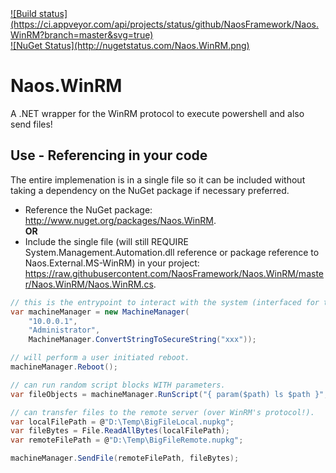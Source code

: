 <a target="_blank" href="https://ci.appveyor.com/project/NaosLLC/naos-WinRM">
![Build status](https://ci.appveyor.com/api/projects/status/github/NaosFramework/Naos.WinRM?branch=master&svg=true)
</a>
<br/> 
<a target="_blank" href="http://nugetstatus.com/packages/Naos.WinRM">
![NuGet Status](http://nugetstatus.com/Naos.WinRM.png)
</a>

Naos.WinRM
================
A .NET wrapper for the WinRM protocol to execute powershell and also send files!

Use - Referencing in your code
-----------
The entire implemenation is in a single file so it can be included without taking a dependency on the NuGet package if necessary preferred.
* Reference the NuGet package: <a target="_blank" href="http://www.nuget.org/packages/Naos.WinRM">http://www.nuget.org/packages/Naos.WinRM</a>.
  <br/><b>OR</b>
* Include the single file (will still REQUIRE System.Management.Automation.dll reference or package reference to Naos.External.MS-WinRM) in your project: <a target="_blank" href="https://raw.githubusercontent.com/NaosFramework/Naos.WinRM/master/Naos.WinRM/Naos.WinRM.cs">https://raw.githubusercontent.com/NaosFramework/Naos.WinRM/master/Naos.WinRM/Naos.WinRM.cs</a>.

```C#
// this is the entrypoint to interact with the system (interfaced for testing).
var machineManager = new MachineManager(
	"10.0.0.1",
	"Administrator",
	MachineManager.ConvertStringToSecureString("xxx"));

// will perform a user initiated reboot.
machineManager.Reboot();

// can run random script blocks WITH parameters.
var fileObjects = machineManager.RunScript("{ param($path) ls $path }", new[] { @"C:\PathToList" });

// can transfer files to the remote server (over WinRM's protocol!).
var localFilePath = @"D:\Temp\BigFileLocal.nupkg";
var fileBytes = File.ReadAllBytes(localFilePath);
var remoteFilePath = @"D:\Temp\BigFileRemote.nupkg";

machineManager.SendFile(remoteFilePath, fileBytes);
```